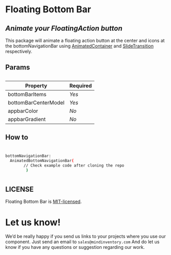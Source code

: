 # Floating Bottom Bar
## _Animate your FloatingAction button_


This package will animate a floating action button at the center and icons at the bottomNavigationBar using [AnimatedContainer](https://api.flutter.dev/flutter/widgets/AnimatedContainer-class.html) and [SlideTransition](https://api.flutter.dev/flutter/widgets/SlideTransition-class.html) respectively.



## Params

##
##
| Property | Required |
| ------ | ------ |
| bottomBarItems | *Yes* |
| bottomBarCenterModel | *Yes* |
| appbarColor | *No* |
| appbarGradient |*No* |



## How to
#
```sh
bottomNavigationBar:
  AnimatedBottomNavigationBar(
        // Check example code after cloning the repo
         )

```
#
## LICENSE

Floating Bottom Bar is [MIT-licensed](https://github.com/Mindinventory/animated_segment/blob/master/LICENSE "MIT-licensed").

# Let us know!
We’d be really happy if you send us links to your projects where you use our component. Just send an email to `sales@mindinventory.com` And do let us know if you have any questions or suggestion regarding our work.

